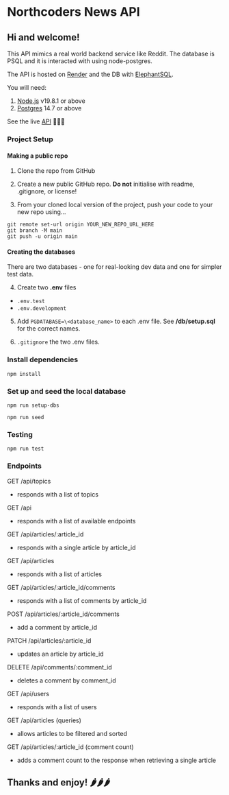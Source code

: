 # Northcoders News API

## Hi and welcome!

This API mimics a real world backend service like Reddit.
The database is PSQL and it is interacted with using node-postgres.

The API is hosted on [Render](https://render.com/) and the DB with [ElephantSQL](https://www.elephantsql.com/).

You will need:

1. [Node.js](https://nodejs.org/en/download) v19.8.1 or above
2. [Postgres](https://postgresapp.com/downloads.html) 14.7 or above

See the live [API](https://nc-news-qvv1.onrender.com/api) 🚀🚀🚀

### Project Setup

#### Making a public repo

1. Clone the repo from GitHub

2. Create a new public GitHub repo. **Do not** initialise with readme, .gitignore, or license!

3. From your cloned local version of the project, push your code to your new repo using...

```shell
git remote set-url origin YOUR_NEW_REPO_URL_HERE
git branch -M main
git push -u origin main
```

#### Creating the databases

There are two databases - one for real-looking dev data and one for simpler test data.

4. Create two **.env** files

- `.env.test`
- `.env.development`

5. Add `PGDATABASE=\<database_name>` to each .env file. See **/db/setup.sql** for the correct names.

6. `.gitignore` the two .env files.

### Install dependencies

`npm install`

### Set up and seed the local database

`npm run setup-dbs`

`npm run seed`

### Testing

`npm run test`

### Endpoints

GET /api/topics
- responds with a list of topics

GET /api
- responds with a list of available endpoints

GET /api/articles/:article_id
- responds with a single article by article_id

GET /api/articles
- responds with a list of articles

GET /api/articles/:article_id/comments
- responds with a list of comments by article_id

POST /api/articles/:article_id/comments
- add a comment by article_id

PATCH /api/articles/:article_id
- updates an article by article_id

DELETE /api/comments/:comment_id
- deletes a comment by comment_id

GET /api/users
- responds with a list of users

GET /api/articles (queries)
- allows articles to be filtered and sorted

GET /api/articles/:article_id (comment count)
- adds a comment count to the response when retrieving a single article

## Thanks and enjoy! 🌶️🌶️🌶️